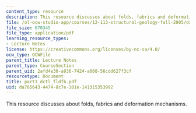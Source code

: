 ```yaml
---
content_type: resource
description: This resource discusses about folds, fabrics and deformation mechanisms.
file: /ol-ocw-studio-app/courses/12-113-structural-geology-fall-2005/da76564344748c7e101e141315353992_part3_dctl_fldfb.pdf
file_size: 670345
file_type: application/pdf
learning_resource_types:
- Lecture Notes
license: https://creativecommons.org/licenses/by-nc-sa/4.0/
ocw_type: OCWFile
parent_title: Lecture Notes
parent_type: CourseSection
parent_uid: 2afd4e30-a936-7424-a008-56cdd627f3cf
resourcetype: Document
title: part3_dctl_fldfb.pdf
uid: da765643-4474-8c7e-101e-141315353992
---
```

This resource discusses about folds, fabrics and deformation mechanisms.